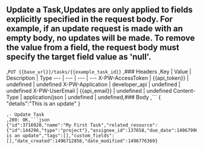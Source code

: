 ## Update a Task,Updates are only applied to fields explicitly specified in the request body. For example, if an update request is made with an empty body, no updates will be made. To remove the value from a field, the request body must specify the target field value as 'null'.
,```PUT {{base_url}}/tasks/{{example_task_id}}```
,### Headers
,Key | Value | Description | Type
--- | --- | --- | ---
X-PW-AccessToken | {{api_token}} | undefined | undefined
X-PW-Application | developer_api | undefined | undefined
X-PW-UserEmail | {{api_email}} | undefined | undefined
Content-Type | application/json | undefined | undefined,### Body
,```
{
  "details":"This is an update"
}
```,### Example Responses
,- Update Task
,200: OK,```json
{"id":3716920,"name":"My First Task","related_resource":{"id":144296,"type":"project"},"assignee_id":137658,"due_date":1496799000,"reminder_date":null,"completed_date":null,"priority":"None","status":"Open","details":"This is an update","tags":[],"custom_fields":[],"date_created":1496712856,"date_modified":1496776369}
```